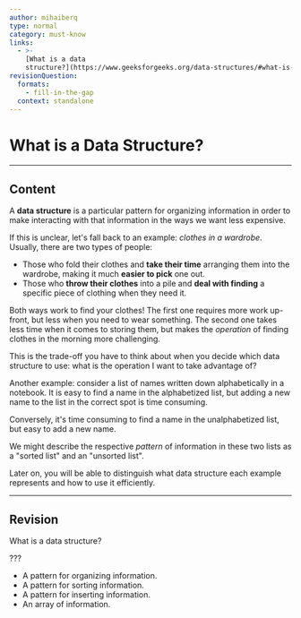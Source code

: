 ```yaml
---
author: mihaiberq
type: normal
category: must-know
links:
  - >-
    [What is a data
    structure?](https://www.geeksforgeeks.org/data-structures/#what-is-a-data-structure){website}
revisionQuestion:
  formats:
    - fill-in-the-gap
  context: standalone
---
```


# What is a Data Structure?


---

## Content

A **data structure** is a particular pattern for organizing information in order to make interacting with that information in the ways we want less expensive.

If this is unclear, let's fall back to an example: *clothes in a wardrobe*. Usually, there are two types of people:

- Those who fold their clothes and **take their time** arranging them into the wardrobe, making it much **easier to pick** one out.
- Those who **throw their clothes** into a pile and **deal with finding** a specific piece of clothing when they need it.

Both ways work to find your clothes! The first one requires more work up-front, but less when you need to wear something. The second one takes less time when it comes to storing them, but makes the *operation* of finding clothes in the morning more challenging.

This is the trade-off you have to think about when you decide which data structure to use: what is the operation I want to take advantage of?

Another example: consider a list of names written down alphabetically in a notebook. It is easy to find a name in the alphabetized list, but adding a new name to the list in the correct spot is time consuming.

Conversely, it's time consuming to find a name in the unalphabetized list, but easy to add a new name.

We might describe the respective *pattern* of information in these two lists as a "sorted list" and an "unsorted list".

Later on, you will be able to distinguish what data structure each example represents and how to use it efficiently.


---

## Revision

What is a data structure?

???

- A pattern for organizing information.
- A pattern for sorting information.
- A pattern for inserting information.
- An array of information.
